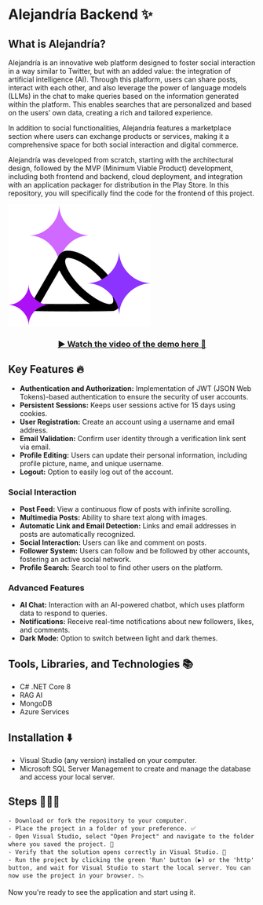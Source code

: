 # Alejandría Backend ✨

## What is Alejandría?

Alejandría is an innovative web platform designed to foster social interaction in a way similar to Twitter, but with an added value: the integration of artificial intelligence (AI). Through this platform, users can share posts, interact with each other, and also leverage the power of language models (LLMs) in the chat to make queries based on the information generated within the platform. This enables searches that are personalized and based on the users’ own data, creating a rich and tailored experience.

In addition to social functionalities, Alejandría features a marketplace section where users can exchange products or services, making it a comprehensive space for both social interaction and digital commerce.

Alejandría was developed from scratch, starting with the architectural design, followed by the MVP (Minimum Viable Product) development, including both frontend and backend, cloud deployment, and integration with an application packager for distribution in the Play Store. In this repository, you will specifically find the code for the frontend of this project.

<img src="./Content/Alejandrialogo.png" />

### <center>[▶️ Watch the video of the demo here 🫡](https://www.youtube.com/watch?v=yGEeAZTmpWc)</center>

## Key Features 🔥

- **Authentication and Authorization:** Implementation of JWT (JSON Web Tokens)-based authentication to ensure the security of user accounts.
- **Persistent Sessions:** Keeps user sessions active for 15 days using cookies.
- **User Registration:** Create an account using a username and email address.
- **Email Validation:** Confirm user identity through a verification link sent via email.
- **Profile Editing:** Users can update their personal information, including profile picture, name, and unique username.
- **Logout:** Option to easily log out of the account.

### Social Interaction

- **Post Feed:** View a continuous flow of posts with infinite scrolling.
- **Multimedia Posts:** Ability to share text along with images.
- **Automatic Link and Email Detection:** Links and email addresses in posts are automatically recognized.
- **Social Interaction:** Users can like and comment on posts.
- **Follower System:** Users can follow and be followed by other accounts, fostering an active social network.
- **Profile Search:** Search tool to find other users on the platform.

### Advanced Features

- **AI Chat:** Interaction with an AI-powered chatbot, which uses platform data to respond to queries.
- **Notifications:** Receive real-time notifications about new followers, likes, and comments.
- **Dark Mode:** Option to switch between light and dark themes.

## Tools, Libraries, and Technologies 📚

- C# .NET Core 8
- RAG AI
- MongoDB
- Azure Services

## Installation ⬇️

- Visual Studio (any version) installed on your computer.
- Microsoft SQL Server Management to create and manage the database and access your local server.

## Steps 🚶🏻‍♂️

    - Download or fork the repository to your computer.
    - Place the project in a folder of your preference. ✅
    - Open Visual Studio, select "Open Project" and navigate to the folder where you saved the project. 📁
    - Verify that the solution opens correctly in Visual Studio. 🧐
    - Run the project by clicking the green 'Run' button (▶️) or the 'http' button, and wait for Visual Studio to start the local server. You can now use the project in your browser. 📉

Now you're ready to see the application and start using it.
